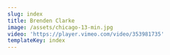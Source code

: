 ```yaml
---
slug: index
title: Brenden Clarke
image: /assets/chicago-13-min.jpg
video: 'https://player.vimeo.com/video/353981735'
templateKey: index
---
```


